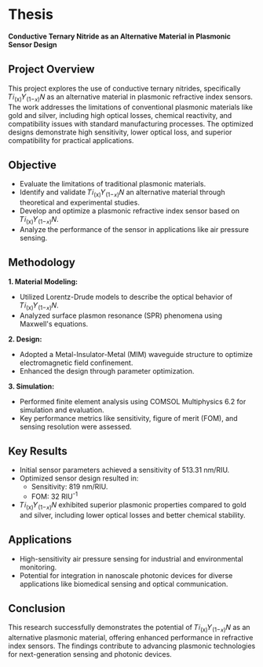 # Thesis
**Conductive Ternary Nitride as an Alternative Material in Plasmonic Sensor Design**
## Project Overview
This project explores the use of conductive ternary nitrides, specifically 𝑇𝑖<sub>(x)</sub>𝑌<sub>(1−𝑥)</sub>𝑁 as an alternative material in plasmonic refractive index sensors. The work addresses the limitations of conventional plasmonic materials like gold and silver, including high optical losses, chemical reactivity, and compatibility issues with standard manufacturing processes. The optimized designs demonstrate high sensitivity, lower optical loss, and superior compatibility for practical applications.
## Objective
- Evaluate the limitations of traditional plasmonic materials.
- Identify and validate 𝑇𝑖<sub>(x)</sub>𝑌<sub>(1−𝑥)</sub>𝑁 an alternative material through theoretical and experimental studies.
- Develop and optimize a plasmonic refractive index sensor based on 𝑇𝑖<sub>(x)</sub>𝑌<sub>(1−𝑥)</sub>𝑁.
- Analyze the performance of the sensor in applications like air pressure sensing.
## Methodology
**1. Material Modeling:**
- Utilized Lorentz-Drude models to describe the optical behavior of 𝑇𝑖<sub>(x)</sub>𝑌<sub>(1−𝑥)</sub>𝑁.
- Analyzed surface plasmon resonance (SPR) phenomena using Maxwell's equations.
 
**2. Design:**
- Adopted a Metal-Insulator-Metal (MIM) waveguide structure to optimize electromagnetic field confinement.
- Enhanced the design through parameter optimization.
 
**3. Simulation:**
- Performed finite element analysis using COMSOL Multiphysics 6.2 for simulation and evaluation.
- Key performance metrics like sensitivity, figure of merit (FOM), and sensing resolution were assessed.

## Key Results
- Initial sensor parameters achieved a sensitivity of 513.31 nm/RIU.
- Optimized sensor design resulted in:
    - Sensitivity: 819 nm/RIU.
    - FOM: 32 RIU<sup>-1</sup>
- 𝑇𝑖<sub>(x)</sub>𝑌<sub>(1−𝑥)</sub>𝑁 exhibited superior plasmonic properties compared to gold and silver, including lower optical losses and better chemical stability.

## Applications
- High-sensitivity air pressure sensing for industrial and environmental monitoring.
- Potential for integration in nanoscale photonic devices for diverse applications like biomedical sensing and optical communication.

## Conclusion
This research successfully demonstrates the potential of 𝑇𝑖<sub>(x)</sub>𝑌<sub>(1−𝑥)</sub>𝑁 as an alternative plasmonic material, offering enhanced performance in refractive index sensors. The findings contribute to advancing plasmonic technologies for next-generation sensing and photonic devices.
